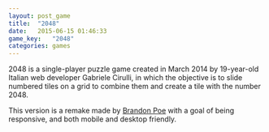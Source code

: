 ```yaml
---
layout: post_game
title:  "2048"
date:   2015-06-15 01:46:33
game_key:   "2048"
categories: games
---
```


2048 is a single-player puzzle game created in March 2014 by 19-year-old Italian web developer Gabriele Cirulli,
in which the objective is to slide numbered tiles on a grid to combine them and create a tile with the number 2048.

This version is a remake made by [Brandon Poe](http://brandonpoe.com) with a goal of being responsive, and both
mobile and desktop friendly.